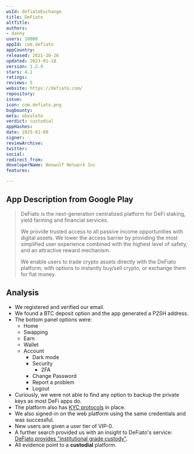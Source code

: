 ```yaml
---
wsId: defiatoExchange
title: DeFiato
altTitle: 
authors:
- danny
users: 10000
appId: com.defiato
appCountry: 
released: 2021-10-26
updated: 2023-01-18
version: 1.2.9
stars: 4.1
ratings: 
reviews: 5
website: https://defiato.com/
repository: 
issue: 
icon: com.defiato.png
bugbounty: 
meta: obsolete
verdict: custodial
appHashes: 
date: 2025-01-09
signer: 
reviewArchive: 
twitter: 
social: 
redirect_from: 
developerName: Beowulf Network Inc
features: 

---
```


## App Description from Google Play

> DeFiato is the next-generation centralized platform for DeFi staking, yield farming and financial services.
>
> We provide trusted access to all passive income opportunities with digital assets. We lower the access barrier by providing the most simplified user experience combined with the highest level of safety, and an attractive reward mechanism.
>
> We enable users to trade crypto assets directly with the DeFiato platform, with options to instantly buy/sell crypto, or exchange them for fiat money.

## Analysis

- We registered and verified our email.
- We found a BTC deposit option and the app generated a P2SH address.
- The bottom panel options were:
  - Home
  - Swapping
  - Earn
  - Wallet
  - Account
    - Dark mode
    - Security
      - 2FA
    - Change Password
    - Report a problem
    - Logout
- Curiously, we were not able to find any option to backup the private keys as most DeFi apps do.
- The platform also has [KYC protocols](https://defiato.zendesk.com/hc/en-us/sections/900000589326-KYC-Verification) in place.
- We also signed-in on the web platform using the same credentials and was successful.
- New users are given a user tier of VIP-0.
- A further search provided us with an insight to DeFiato's service: [DeFiato provides "institutional grade custody"](https://media.defiato.com/blog/meet-defiato-next-gen-defi-platform/).
- All evidence point to a **custodial** platform.
